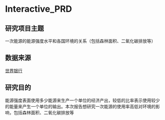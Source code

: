# Interactive_PRD

## 研究项目主题
一次能源的能源强度水平和各国环境的关系（包括森林面积、二氧化碳排放等）

## 数据来源
[世界银行](http://datatopics.worldbank.org/world-development-indicators/themes/environment.html)

## 研究目的
能源强度表面使用多少能源来生产一个单位的经济产出，较低的比率表示使用较少的能量来产生一个单位的输出。本次报告想研究一次能源的使用率高低对环境的影响，包括森林面积、二氧化碳排放等
